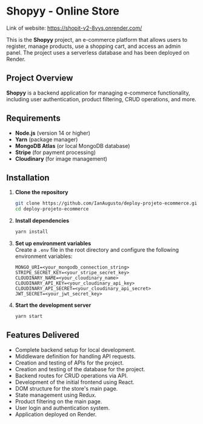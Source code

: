 # Shopyy - Online Store  
Link of website:
https://shopit-v2-8vys.onrender.com/

This is the **Shopyy** project, an e-commerce platform that allows users to register, manage products, use a shopping cart, and access an admin panel. The project uses a serverless database and has been deployed on Render.  

## Project Overview  

**Shopyy** is a backend application for managing e-commerce functionality, including user authentication, product filtering, CRUD operations, and more.  

## Requirements  

- **Node.js** (version 14 or higher)  
- **Yarn** (package manager)  
- **MongoDB Atlas** (or local MongoDB database)  
- **Stripe** (for payment processing)  
- **Cloudinary** (for image management)  

## Installation  

1. **Clone the repository**  
   ```bash
   git clone https://github.com/IanAugusto/deploy-projeto-ecommerce.git
   cd deploy-projeto-ecommerce
   ```  

2. **Install dependencies**  
   ```bash
   yarn install
   ```  

3. **Set up environment variables**  
   Create a `.env` file in the root directory and configure the following environment variables:  
   ```
   MONGO_URI=<your_mongodb_connection_string>
   STRIPE_SECRET_KEY=<your_stripe_secret_key>
   CLOUDINARY_NAME=<your_cloudinary_name>
   CLOUDINARY_API_KEY=<your_cloudinary_api_key>
   CLOUDINARY_API_SECRET=<your_cloudinary_api_secret>
   JWT_SECRET=<your_jwt_secret_key>
   ```  

4. **Start the development server**  
   ```bash
   yarn start
   ```  

## Features Delivered  

- Complete backend setup for local development.  
- Middleware definition for handling API requests.  
- Creation and testing of APIs for the project.  
- Creation and testing of the database for the project.  
- Backend routes for CRUD operations via API.  
- Development of the initial frontend using React.  
- DOM structure for the store's main page.  
- State management using Redux.  
- Product filtering on the main page.  
- User login and authentication system.  
- Application deployed on Render.  
